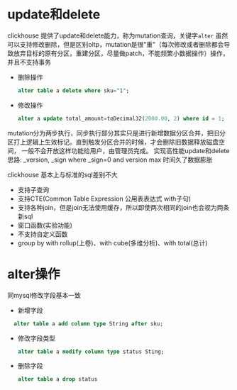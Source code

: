 # update和delete
clickhouse 提供了update和delete能力，称为mutation查询，关键字`alter`
虽然可以支持修改删除，但是区别oltp，mutation是很"重"（每次修改或者删除都会导致放弃目标的原有分区，重建分区，尽量做patch，不能频繁小数据操作）操作，
并且不支持事务

- 删除操作
    ```sql
    alter table a delete where sku="1";
    ```
  
- 修改操作
    ```sql
    alter a update total_amount=toDecimal32(2000.00, 2) where id = 1;
    ```
mutation分为两步执行，同步执行部分其实只是进行新增数据分区合并，把旧分区打上逻辑上生效标记。直到触发分区合并的时候，才会删除旧数据释放磁盘空间，
一般不会开放这样功能给用户，由管理员完成。
实现高性能update和delete思路:
_version, _sign
where _sign=0 and version max
时间久了数据膨胀

clickhouse 基本上与标准的sql差别不大
- 支持子查询
- 支持CTE(Common Table Expression 公用表表达式 with子句)
- 支持各种join，但是join无法使用缓存，所以即使两次相同的join也会视为两条新sql
- 窗口函数(实验功能)
- 不支持自定义函数
- group by with rollup(上卷)、with cube(多维分析)、with total(总计)

# alter操作
同mysql修改字段基本一致
- 新增字段
 ```sql
   alter table a add column type String after sku;
 ```
- 修改字段类型
  ```sql
  alter table a modify column type status Sting;
  ```
- 删除字段

  ```sql
  alter table a drop status 
  ```